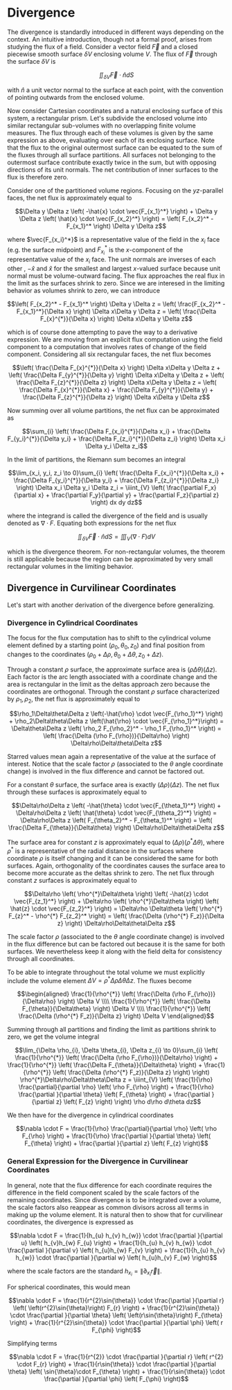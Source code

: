 # Divergence

The divergence is standardly introduced in different ways depending on the context. An intuitive introduction, though not a formal proof, arises from studying the flux of a field. Consider a vector field $\vec{F}$ and a closed piecewise smooth surface $\delta V$ enclosing volume $V$. The flux of $\vec{F}$ through the surface $\delta V$ is

```math
\iint_{\delta V} \vec{F} \cdot \hat{n} dS
```

with $\hat{n}$ a unit vector normal to the surface at each point, with the convention of pointing outwards from the enclosed volume.

Now consider Cartesian coordinates and a natural enclosing surface of this system, a rectangular prism. Let's subdivide the enclosed volume into similar rectangular sub-volumes with no overlapping finite volume measures. The flux through each of these volumes is given by the same expression as above, evaluating over each of its enclosing surface. Note that the flux to the original outermost surface can be equated to the sum of the fluxes through all surface partitions. All surfaces not belonging to the outermost surface contribute exactly twice in the sum, but with opposing directions of its unit normals. The net contribution of inner surfaces to the flux is therefore zero.

Consider one of the partitioned volume regions. Focusing on the $yz$-parallel faces, the net flux is approximately equal to

```math
\Delta y \Delta z  \left( -\hat{x} \cdot \vec{F_{x_1}^*} \right) + \Delta y \Delta z  \left( \hat{x} \cdot \vec{F_{x_2}^*} \right) = \left( F_{x_2}^* - F_{x_1}^* \right) \Delta y \Delta z
```

where $`\vec{F_{x_i}^*}`$ is a representative value of the field in the $x_i$ face (e.g. the surface midpoint) and $`F_{x_i}^*`$ is the $`x`$-component of the representative value of the $x_i$ face. The unit normals are inverses of each other , $`-\hat{x}`$ and $`\hat{x}`$ for the smallest and largest $`x`$-valued surface because unit normal must be volume-outward facing. The flux approaches the real flux in the limit as the surfaces shrink to zero. Since we are interesed in the limiting behavior as volumes shrink to zero, we can introduce

```math
\left( F_{x_2}^* - F_{x_1}^* \right) \Delta y \Delta z  = \left( \frac{F_{x_2}^* - F_{x_1}^*}{\Delta x} \right) \Delta x\Delta y \Delta z  = \left( \frac{\Delta F_{x}^{*}}{\Delta x} \right) \Delta x\Delta y \Delta z
```

which is of course done attempting to pave the way to a derivative expression. We are moving from an explicit flux computation using the field component to a computation that involves rates of change of the field component. Considering all six rectangular faces, the net flux becomes

```math
\left( \frac{\Delta F_{x}^{*}}{\Delta x} \right) \Delta x\Delta y \Delta z + \left( \frac{\Delta F_{y}^{*}}{\Delta y} \right) \Delta x\Delta y \Delta z + \left( \frac{\Delta F_{z}^{*}}{\Delta z} \right) \Delta x\Delta y \Delta z = \left( \frac{\Delta F_{x}^{*}}{\Delta x} + \frac{\Delta F_{y}^{*}}{\Delta y} + \frac{\Delta F_{z}^{*}}{\Delta z} \right) \Delta x\Delta y \Delta z
```

Now summing over all volume partitions, the net flux can be approximated as

```math
\sum_{i} \left( \frac{\Delta F_{x_i}^{*}}{\Delta x_i} + \frac{\Delta F_{y_i}^{*}}{\Delta y_i} + \frac{\Delta F_{z_i}^{*}}{\Delta z_i} \right) \Delta x_i \Delta y_i \Delta z_i
```

In the limit of partitions, the Riemann sum becomes an integral

```math
\lim_{x_i, y_i, z_i \to 0}\sum_{i} \left( \frac{\Delta F_{x_i}^{*}}{\Delta x_i} + \frac{\Delta F_{y_i}^{*}}{\Delta y_i} + \frac{\Delta F_{z_i}^{*}}{\Delta z_i} \right) \Delta x_i \Delta y_i \Delta z_i = \iiint_{V} \left( \frac{\partial F_x}{\partial x} + \frac{\partial F_y}{\partial y} + \frac{\partial F_z}{\partial z}  \right) dx dy dz
```

where the integrand is called the divergence of the field and is usually denoted as $`\nabla\cdot F`$. Equating both expressions for the net flux

```math
\iint_{\delta V} \vec{F} \cdot \hat{n} dS = \iiint_{V} (\nabla\cdot F) dV
```

which is the divergence theorem. For non-rectangular volumes, the theorem is still applicable because the region can be approximated by very small rectangular volumes in the limiting behavior.



## Divergence in Curvilinear Coordinates

Let's start with another derivation of the divergence before generalizing.


### Divergence in Cylindrical Coordinates

The focus for the flux computation has to shift to the cylindrical volume element defined by a starting point $`(\rho_0, \theta_0, z_0)`$ and final position from changes to the coordinates $`(\rho_0+\Delta \rho, \theta_0+\Delta \theta, z_0+\Delta z)`$.

Through a constant $`\rho`$ surface, the approximate surface area is $(\rho\Delta \theta)(\Delta z)$. Each factor is the arc length associated with a coordinate change and the area is rectangular in the limit as the deltas approach zero because the coordinates are orthogonal. Through the constant $`\rho`$ surface characterized by $`\rho_1, \rho_2`$, the net flux is approximately equal to 

```math
\rho_1\Delta\theta\Delta z \left(-\hat{\rho} \cdot \vec{F_{\rho_1}^*} \right) + \rho_2\Delta\theta\Delta z \left(\hat{\rho} \cdot \vec{F_{\rho_1}^*}\right) = \Delta\theta\Delta z \left( \rho_2 F_{\rho_2}^* - \rho_1 F_{\rho_1}^* \right) = \left( \frac{\Delta (\rho F_{\rho})}{\Delta\rho} \right) \Delta\rho\Delta\theta\Delta z
```

Starred values mean again a representative of the value at the surface of interest. Notice that the scale factor $`\rho`$ (associated to the $`\theta`$ angle coordinate change) is involved in the flux difference and cannot be factored out.

For a constant $`\theta`$ surface, the surface area is exactly $(\Delta \rho)(\Delta z)$. The net flux through these surfaces is approximately equal to 

```math
\Delta\rho\Delta z \left( -\hat{\theta} \cdot \vec{F_{\theta_1}^*} \right) + \Delta\rho\Delta z \left( \hat{\theta} \cdot \vec{F_{\theta_2}^*} \right) = \Delta\rho\Delta z \left( F_{\theta_2}^* - F_{\theta_1}^* \right) = \left( \frac{\Delta F_{\theta}}{\Delta\theta}  \right) \Delta\rho\Delta\theta\Delta z
```
The surface area for constant $`z`$ is approximately equal to $`(\Delta \rho)(\rho^{*}\Delta \theta)`$, where $`\rho^{*}`$ is a representative of the radial distance in the surfaces where coordinate $`\rho`$ is itself changing and it can be considered the same for both surfaces. Again, orthogonality of the coordinates causes the surface area to become more accurate as the deltas shrink to zero. The net flux through constant $`z`$ surfaces is approximately equal to

```math
\Delta\rho \left( \rho^{*}\Delta\theta \right) \left( -\hat{z} \cdot \vec{F_{z_1}^*}  \right) + \Delta\rho \left( \rho^{*}\Delta\theta \right) \left( \hat{z} \cdot \vec{F_{z_2}^*}  \right) = \Delta\rho \Delta\theta \left(  \rho^{*} F_{z}^* - \rho^{*} F_{z_2}^* \right) = \left( \frac{\Delta (\rho^{*} F_z)}{\Delta z} \right) \Delta\rho\Delta\theta\Delta z
```

The scale factor $`\rho`$ (associated to the $`\theta`$ angle coordinate change) is involved in the flux difference but can be factored out because it is the same for both surfaces. We nevertheless keep it along with the field delta for consistency through all coordinates.

To be able to integrate throughout the total volume we must explicitly include the volume element $`\Delta V =  \rho^{*}\Delta\rho\Delta\theta\Delta z`$. The fluxes become

```math
\begin{aligned}
\frac{1}{\rho^{*}} \left( \frac{\Delta (\rho F_{\rho})}{\Delta\rho} \right) \Delta V \\\\
\frac{1}{\rho^{*}} \left( \frac{\Delta F_{\theta}}{\Delta\theta}  \right) \Delta V \\\\
\frac{1}{\rho^{*}} \left( \frac{\Delta (\rho^{*} F_z)}{\Delta z} \right) \Delta V
\end{aligned}
```

Summing through all partitions and finding the limit as partitions shrink to zero, we get the volume integral

```math
\lim_{\Delta \rho_{i}, \Delta \theta_{i}, \Delta z_{i} \to 0}\sum_{i} \left( \frac{1}{\rho^{*}} \left( \frac{\Delta (\rho F_{\rho})}{\Delta\rho} \right) + \frac{1}{\rho^{*}} \left( \frac{\Delta F_{\theta}}{\Delta\theta}  \right) + \frac{1}{\rho^{*}} \left( \frac{\Delta (\rho^{*} F_z)}{\Delta z} \right) \right) \rho^{*}\Delta\rho\Delta\theta\Delta z =
\iiint_{V} \left( \frac{1}{\rho} \frac{\partial}{\partial \rho} \left( \rho F_{\rho} \right) + \frac{1}{\rho} \frac{\partial }{\partial \theta} \left( F_{\theta} \right) + \frac{\partial }{\partial z} \left( F_{z} \right) \right) \rho d\rho d\theta dz
```

We then have for the divergence in cylindrical coordinates

```math
\nabla \cdot F = \frac{1}{\rho} \frac{\partial}{\partial \rho} \left( \rho F_{\rho} \right) + \frac{1}{\rho} \frac{\partial }{\partial \theta} \left( F_{\theta} \right) + \frac{\partial }{\partial z} \left( F_{z} \right)
```


### General Expression for the Divergence in Curvilinear Coordinates

In general, note that the flux difference for each coordinate requires the difference in the field component scaled by the scale factors of the remaining coordinates. Since divergence is to be integrated over a volume, the scale factors also reappear as common divisors across all terms in making up the volume element. It is natural then to show that for curvilinear coordinates, the divergence is expressed as

```math
\nabla \cdot F = \frac{1}{h_{u} h_{v} h_{w}} \cdot \frac{\partial  }{\partial u} \left( h_{v}h_{w} F_{u} \right) + \frac{1}{h_{u} h_{v} h_{w}} \cdot \frac{\partial  }{\partial v} \left( h_{u}h_{w} F_{v} \right) + \frac{1}{h_{u} h_{v} h_{w}} \cdot \frac{\partial }{\partial w} \left( h_{u}h_{v} F_{w} \right)
```

where the scale factors are the standard $`h_{x_{i}} = \lVert \partial_{x_i} \vec{r} \rVert`$.

For spherical coordinates, this would mean

```math
\nabla \cdot F = \frac{1}{r^{2}\sin{\theta}} \cdot \frac{\partial  }{\partial r} \left( \left(r^{2}\sin{\theta}\right) F_{r} \right) + \frac{1}{r^{2}\sin{\theta}} \cdot \frac{\partial  }{\partial \theta} \left( \left(r\sin{\theta}\right) F_{\theta} \right) + \frac{1}{r^{2}\sin{\theta}} \cdot \frac{\partial }{\partial \phi} \left( r F_{\phi} \right)
```

Simplifying terms

```math
\nabla \cdot F = \frac{1}{r^{2}} \cdot \frac{\partial  }{\partial r} \left( r^{2} \cdot F_{r} \right) + \frac{1}{r\sin{\theta}} \cdot \frac{\partial  }{\partial \theta} \left( \sin{\theta}\cdot F_{\theta} \right) + \frac{1}{r\sin{\theta}} \cdot \frac{\partial }{\partial \phi} \left( F_{\phi} \right)
```
